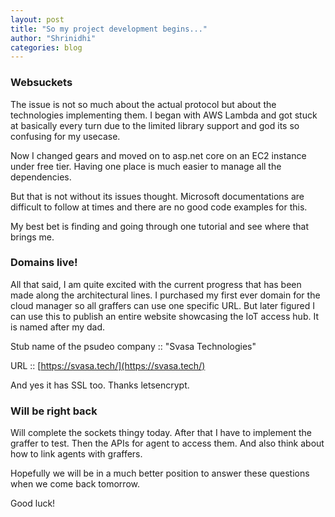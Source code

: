 ```yaml
---
layout: post
title: "So my project development begins..."
author: "Shrinidhi"
categories: blog
---
```


### Websuckets

The issue is not so much about the actual protocol but about the technologies implementing them. I began with AWS Lambda and got stuck at basically every turn due to the limited library support and god its so confusing for my usecase.

Now I changed gears and moved on to asp.net core on an EC2 instance under free tier. Having one place is much easier to manage all the dependencies. 

But that is not without its issues thought. Microsoft documentations are difficult to follow at times and there are no good code examples for this.

My best bet is finding and going through one tutorial and see where that brings me.

### Domains live!

All that said, I am quite excited with the current progress that has been made along the architectural lines. I purchased my first ever domain for the cloud manager so all graffers can use one specific URL. But later figured I can use this to publish an entire website showcasing the IoT access hub. It is named after my dad. 

Stub name of the psudeo company :: "Svasa Technologies"

URL :: [https://svasa.tech/](https://svasa.tech/)

And yes it has SSL too. Thanks letsencrypt.

### Will be right back

Will complete the sockets thingy today. After that I have to implement the graffer to test. Then the APIs for agent to access them. And also think about how to link agents with graffers.

Hopefully we will be in a much better position to answer these questions when we come back tomorrow.

Good luck!